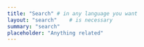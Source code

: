 ```yaml
---
title: "Search" # in any language you want
layout: "search"    # is necessary
summary: "search"
placeholder: "Anything related"
---
```


